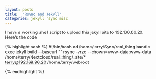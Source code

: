 ```yaml
---
layout: posts
title:  "Rsync and Jekyll"
categories: jekyll rsync misc
---
```


I have a working shell script to upload this jekyll site to 192.168.86.20. Here's the code

{% highlight bash %}
    #!/bin/bash
    cd /home/terry/Sync/real_thing
    bundle exec jekyll build --baseurl ""
    rsync -vrzc --chown=www-data:www-data /home/terry/Nextcloud/real_thing/_site/* terry@192.168.86.20:/home/terry/webroot

{% endhighlight %}
